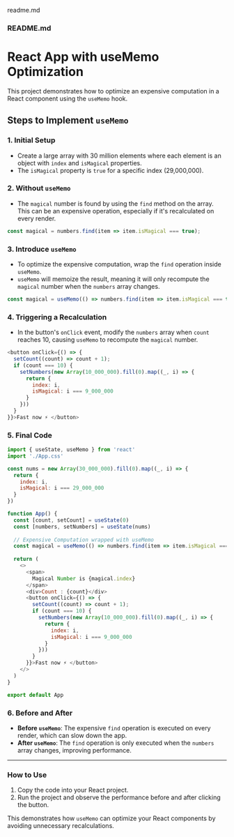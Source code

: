 readme.md

### README.md

# React App with useMemo Optimization

This project demonstrates how to optimize an expensive computation in a React component using the `useMemo` hook.

## Steps to Implement `useMemo`

### 1. **Initial Setup**

- Create a large array with 30 million elements where each element is an object with `index` and `isMagical` properties.
- The `isMagical` property is `true` for a specific index (29,000,000).

### 2. **Without `useMemo`**

- The `magical` number is found by using the `find` method on the array. This can be an expensive operation, especially if it's recalculated on every render.

```javascript
const magical = numbers.find(item => item.isMagical === true);
```

### 3. **Introduce `useMemo`**

- To optimize the expensive computation, wrap the `find` operation inside `useMemo`.
- `useMemo` will memoize the result, meaning it will only recompute the `magical` number when the `numbers` array changes.

```javascript
const magical = useMemo(() => numbers.find(item => item.isMagical === true), [numbers]);
```

### 4. **Triggering a Recalculation**

- In the button's `onClick` event, modify the `numbers` array when `count` reaches 10, causing `useMemo` to recompute the `magical` number.

```javascript
<button onClick={() => {
  setCount((count) => count + 1);
  if (count === 10) {
    setNumbers(new Array(10_000_000).fill(0).map((_, i) => {
      return {
        index: i,
        isMagical: i === 9_000_000
      }
    }))
  }
}}>Fast now ⚡ </button>
```

### 5. **Final Code**

```javascript
import { useState, useMemo } from 'react'
import './App.css'

const nums = new Array(30_000_000).fill(0).map((_, i) => {
  return {
    index: i,
    isMagical: i === 29_000_000
  }
})

function App() {
  const [count, setCount] = useState(0)
  const [numbers, setNumbers] = useState(nums)
  
  // Expensive Computation wrapped with useMemo
  const magical = useMemo(() => numbers.find(item => item.isMagical === true), [numbers]);
  
  return (
    <>
      <span>
        Magical Number is {magical.index}
      </span>
      <div>Count : {count}</div>
      <button onClick={() => {
        setCount((count) => count + 1);
        if (count === 10) {
          setNumbers(new Array(10_000_000).fill(0).map((_, i) => {
            return {
              index: i,
              isMagical: i === 9_000_000
            }
          }))
        }
      }}>Fast now ⚡ </button>
    </>
  )
}

export default App
```

### 6. **Before and After**

- **Before `useMemo`**: The expensive `find` operation is executed on every render, which can slow down the app.
- **After `useMemo`**: The `find` operation is only executed when the `numbers` array changes, improving performance.

---

### How to Use

1. Copy the code into your React project.
2. Run the project and observe the performance before and after clicking the button.

This demonstrates how `useMemo` can optimize your React components by avoiding unnecessary recalculations.